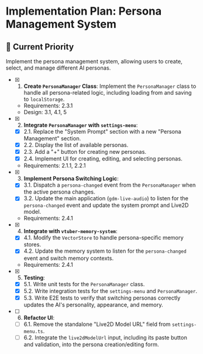# Implementation Plan: Persona Management System

## 🎯 **Current Priority**
Implement the persona management system, allowing users to create, select, and manage different AI personas.

- [x] 1. **Create `PersonaManager` Class**: Implement the `PersonaManager` class to handle all persona-related logic, including loading from and saving to `localStorage`.
  - Requirements: 2.3.1
  - Design: 3.1, 4.1, 5

- [x] 2. **Integrate `PersonaManager` with `settings-menu`**:
  - [x] 2.1. Replace the "System Prompt" section with a new "Persona Management" section.
  - [x] 2.2. Display the list of available personas.
  - [x] 2.3. Add a "+" button for creating new personas.
  - [x] 2.4. Implement UI for creating, editing, and selecting personas.
  - Requirements: 2.1.1, 2.2.1

- [x] 3. **Implement Persona Switching Logic**:
  - [x] 3.1. Dispatch a `persona-changed` event from the `PersonaManager` when the active persona changes.
  - [x] 3.2. Update the main application (`gdm-live-audio`) to listen for the `persona-changed` event and update the system prompt and Live2D model.
  - Requirements: 2.4.1

- [x] 4. **Integrate with `vtuber-memory-system`**:
  - [x] 4.1. Modify the `VectorStore` to handle persona-specific memory stores.
  - [x] 4.2. Update the memory system to listen for the `persona-changed` event and switch memory contexts.
  - Requirements: 2.4.1

- [x] 5. **Testing**:
  - [x] 5.1. Write unit tests for the `PersonaManager` class.
  - [x] 5.2. Write integration tests for the `settings-menu` and `PersonaManager`.
  - [x] 5.3. Write E2E tests to verify that switching personas correctly updates the AI's personality, appearance, and memory.

- [ ] 6. **Refactor UI**:
  - [ ] 6.1. Remove the standalone "Live2D Model URL" field from `settings-menu.ts`.
  - [ ] 6.2. Integrate the `live2dModelUrl` input, including its paste button and validation, into the persona creation/editing form.
